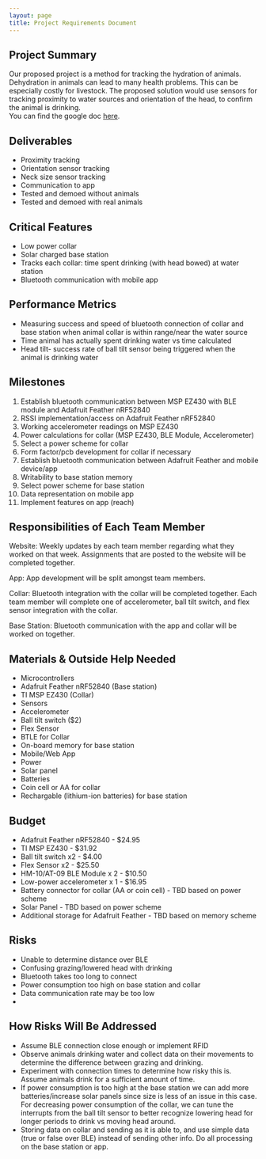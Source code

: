 ```yaml
---
layout: page
title: Project Requirements Document
---
```


## Project Summary
Our proposed project is a method for tracking the hydration of animals. Dehydration in animals can lead to many health problems. This can be especially costly for livestock. The proposed solution would use sensors for tracking proximity to water sources and orientation of the head, to confirm the animal is drinking.  
You can find the google doc [here](https://docs.google.com/document/d/1S5zivW_AB6peCOJfSw9JGnZi5F4OPk7b4tQhdf4p1Rw/edit?usp=sharing).

## Deliverables
- Proximity tracking
- Orientation sensor tracking
- Neck size sensor tracking
- Communication to app
- Tested and demoed without animals
- Tested and demoed with real animals 

## Critical Features
- Low power collar
- Solar charged base station
- Tracks each collar: time spent drinking (with head bowed) at water station
- Bluetooth communication with mobile app

## Performance Metrics
- Measuring success and speed of bluetooth connection of collar and base station when animal collar is within range/near the water source
- Time animal has actually spent drinking water vs time calculated 
- Head tilt- success rate of ball tilt sensor being triggered when the animal is drinking water

## Milestones
1. Establish bluetooth communication between MSP EZ430 with BLE module and Adafruit Feather nRF52840
2. RSSI implementation/access on Adafruit Feather nRF52840
3. Working accelerometer readings on MSP EZ430
4. Power calculations for collar (MSP EZ430, BLE Module, Accelerometer)
5. Select a power scheme for collar
6. Form factor/pcb development for collar if necessary
7. Establish bluetooth communication between Adafruit Feather and mobile device/app
8. Writability to base station memory
9. Select power scheme for base station
10. Data representation on mobile app
11. Implement features on app (reach)


## Responsibilities of Each Team Member
Website:
Weekly updates by each team member regarding what they worked on that week. Assignments that are posted to the website will be completed together.

App:
App development will be split amongst team members. 

Collar:
Bluetooth integration with the collar will be completed together. Each team member will complete one of accelerometer, ball tilt switch, and flex sensor integration with the collar. 

Base Station:
Bluetooth communication with the app and collar will be worked on together. 

## Materials & Outside Help Needed
- Microcontrollers
- Adafruit Feather nRF52840 (Base station)
- TI MSP EZ430 (Collar)
- Sensors
- Accelerometer
- Ball tilt switch ($2)
- Flex Sensor
- BTLE for Collar
- On-board memory for base station
- Mobile/Web App
- Power
- Solar panel
- Batteries 
- Coin cell or AA for collar
- Rechargable (lithium-ion batteries) for base station


## Budget
- Adafruit Feather nRF52840 - $24.95
- TI MSP EZ430 - $31.92 
- Ball tilt switch x2 - $4.00
- Flex Sensor x2 - $25.50
- HM-10/AT-09 BLE Module x 2 - $10.50
- Low-power accelerometer x 1 - $16.95
- Battery connector for collar (AA or coin cell) - TBD based on power scheme
- Solar Panel - TBD based on power scheme
- Additional storage for Adafruit Feather - TBD based on memory scheme

## Risks
- Unable to determine distance over BLE
- Confusing grazing/lowered head with drinking
- Bluetooth takes too long to connect
- Power consumption too high on base station and collar
- Data communication rate may be too low
- 
## How Risks Will Be Addressed
- Assume BLE connection close enough or implement RFID
- Observe animals drinking water and collect data on their movements to determine the difference between grazing and drinking.
- Experiment with connection times to determine how risky this is. Assume animals drink for a sufficient amount of time.
- If power consumption is too high at the base station we can add more batteries/increase solar panels since size is less of an issue in this case. For decreasing power consumption of the collar, we can tune the interrupts from the ball tilt sensor to better recognize lowering head for longer periods to drink vs moving head around. 
- Storing data on collar and sending as it is able to, and use simple data (true or false over BLE) instead of sending other info. Do all processing on the base station or app.

